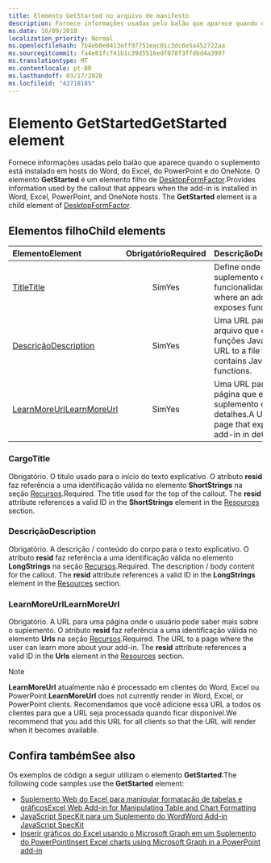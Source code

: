 ```yaml
---
title: Elemento GetStarted no arquivo de manifesto
description: Fornece informações usadas pelo balão que aparece quando o suplemento está instalado em hosts do Word, do Excel, do PowerPoint e do OneNote.
ms.date: 10/09/2018
localization_priority: Normal
ms.openlocfilehash: 7b4eb0e0413eff97751eac01c3dc6e5a452722aa
ms.sourcegitcommit: fa4e81fcf41b1c39d5516edf078f3ffdbd4a3997
ms.translationtype: MT
ms.contentlocale: pt-BR
ms.lasthandoff: 03/17/2020
ms.locfileid: "42718185"
---
```

# <a name="getstarted-element"></a><span data-ttu-id="ba535-103">Elemento GetStarted</span><span class="sxs-lookup"><span data-stu-id="ba535-103">GetStarted element</span></span>

<span data-ttu-id="ba535-p101">Fornece informações usadas pelo balão que aparece quando o suplemento está instalado em hosts do Word, do Excel, do PowerPoint e do OneNote. O elemento **GetStarted** é um elemento filho de [DesktopFormFactor](desktopformfactor.md).</span><span class="sxs-lookup"><span data-stu-id="ba535-p101">Provides information used by the callout that appears when the add-in is installed in Word, Excel, PowerPoint, and OneNote hosts. The **GetStarted** element is a child element of [DesktopFormFactor](desktopformfactor.md).</span></span>

## <a name="child-elements"></a><span data-ttu-id="ba535-106">Elementos filho</span><span class="sxs-lookup"><span data-stu-id="ba535-106">Child elements</span></span>

| <span data-ttu-id="ba535-107">Elemento</span><span class="sxs-lookup"><span data-stu-id="ba535-107">Element</span></span>                       | <span data-ttu-id="ba535-108">Obrigatório</span><span class="sxs-lookup"><span data-stu-id="ba535-108">Required</span></span> | <span data-ttu-id="ba535-109">Descrição</span><span class="sxs-lookup"><span data-stu-id="ba535-109">Description</span></span>                                        |
|:------------------------------|:--------:|:---------------------------------------------------|
| [<span data-ttu-id="ba535-110">Title</span><span class="sxs-lookup"><span data-stu-id="ba535-110">Title</span></span>](#title)               | <span data-ttu-id="ba535-111">Sim</span><span class="sxs-lookup"><span data-stu-id="ba535-111">Yes</span></span>      | <span data-ttu-id="ba535-112">Define onde um suplemento expõe a funcionalidade.</span><span class="sxs-lookup"><span data-stu-id="ba535-112">Defines where an add-in exposes functionality.</span></span>     |
| [<span data-ttu-id="ba535-113">Descrição</span><span class="sxs-lookup"><span data-stu-id="ba535-113">Description</span></span>](#description)   | <span data-ttu-id="ba535-114">Sim</span><span class="sxs-lookup"><span data-stu-id="ba535-114">Yes</span></span>      | <span data-ttu-id="ba535-115">Uma URL para um arquivo que contém funções JavaScript.</span><span class="sxs-lookup"><span data-stu-id="ba535-115">A URL to a file that contains JavaScript functions.</span></span>|
| [<span data-ttu-id="ba535-116">LearnMoreUrl</span><span class="sxs-lookup"><span data-stu-id="ba535-116">LearnMoreUrl</span></span>](#learnmoreurl) | <span data-ttu-id="ba535-117">Sim</span><span class="sxs-lookup"><span data-stu-id="ba535-117">Yes</span></span>       | <span data-ttu-id="ba535-118">Uma URL para uma página que explica o suplemento em detalhes.</span><span class="sxs-lookup"><span data-stu-id="ba535-118">A URL to a page that explains the add-in in detail.</span></span>   |

### <a name="title"></a><span data-ttu-id="ba535-119">Cargo</span><span class="sxs-lookup"><span data-stu-id="ba535-119">Title</span></span> 

<span data-ttu-id="ba535-p102">Obrigatório. O título usado para o início do texto explicativo. O atributo **resid** faz referência a uma identificação válida no elemento **ShortStrings** na seção [Recursos](resources.md).</span><span class="sxs-lookup"><span data-stu-id="ba535-p102">Required. The title used for the top of the callout. The **resid** attribute references a valid ID in the **ShortStrings** element in the [Resources](resources.md) section.</span></span>

### <a name="description"></a><span data-ttu-id="ba535-123">Descrição</span><span class="sxs-lookup"><span data-stu-id="ba535-123">Description</span></span>

<span data-ttu-id="ba535-p103">Obrigatório. A descrição / conteúdo do corpo para o texto explicativo. O atributo **resid** faz referência a uma identificação válida no elemento **LongStrings** na seção [Recursos](resources.md).</span><span class="sxs-lookup"><span data-stu-id="ba535-p103">Required. The description / body content for the callout. The **resid** attribute references a valid ID in the **LongStrings** element in the [Resources](resources.md) section.</span></span>

### <a name="learnmoreurl"></a><span data-ttu-id="ba535-127">LearnMoreUrl</span><span class="sxs-lookup"><span data-stu-id="ba535-127">LearnMoreUrl</span></span>

<span data-ttu-id="ba535-p104">Obrigatório. A URL para uma página onde o usuário pode saber mais sobre o suplemento. O atributo **resid** faz referência a uma identificação válida no elemento **Urls** na seção [Recursos](resources.md).</span><span class="sxs-lookup"><span data-stu-id="ba535-p104">Required. The URL to a page where the user can learn more about your add-in. The **resid** attribute references a valid ID in the **Urls** element in the [Resources](resources.md) section.</span></span>

> [!NOTE]
> <span data-ttu-id="ba535-131">**LearnMoreUrl** atualmente não é processado em clientes do Word, Excel ou PowerPoint.</span><span class="sxs-lookup"><span data-stu-id="ba535-131">**LearnMoreUrl** does not currently render in Word, Excel, or PowerPoint clients.</span></span> <span data-ttu-id="ba535-132">Recomendamos que você adicione essa URL a todos os clientes para que a URL seja processada quando ficar disponível.</span><span class="sxs-lookup"><span data-stu-id="ba535-132">We recommend that you add this URL for all clients so that the URL will render when it becomes available.</span></span> 

## <a name="see-also"></a><span data-ttu-id="ba535-133">Confira também</span><span class="sxs-lookup"><span data-stu-id="ba535-133">See also</span></span>

<span data-ttu-id="ba535-134">Os exemplos de código a seguir utilizam o elemento **GetStarted**:</span><span class="sxs-lookup"><span data-stu-id="ba535-134">The following code samples use the **GetStarted** element:</span></span>

* [<span data-ttu-id="ba535-135">Suplemento Web do Excel para manipular formatação de tabelas e gráficos</span><span class="sxs-lookup"><span data-stu-id="ba535-135">Excel Web Add-in for Manipulating Table and Chart Formatting</span></span>](https://github.com/OfficeDev/Excel-Add-in-JavaScript-SalesTracker)
* [<span data-ttu-id="ba535-136">JavaScript SpecKit para um Suplemento do Word</span><span class="sxs-lookup"><span data-stu-id="ba535-136">Word Add-in JavaScript SpecKit</span></span>](https://github.com/OfficeDev/Word-Add-in-JS-SpecKit)
* [<span data-ttu-id="ba535-137">Inserir gráficos do Excel usando o Microsoft Graph em um Suplemento do PowerPoint</span><span class="sxs-lookup"><span data-stu-id="ba535-137">Insert Excel charts using Microsoft Graph in a PowerPoint add-in</span></span>](https://github.com/OfficeDev/PowerPoint-Add-in-Microsoft-Graph-ASPNET-InsertChart)
